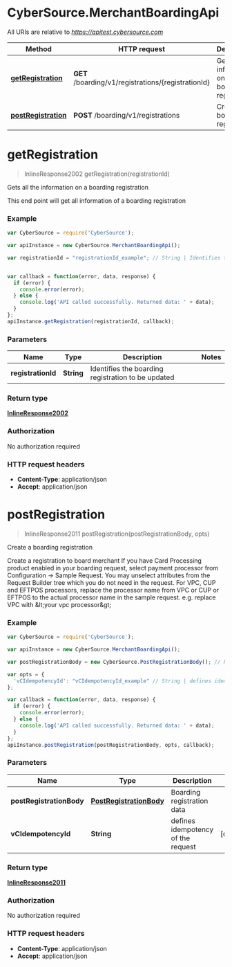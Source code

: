 # CyberSource.MerchantBoardingApi

All URIs are relative to *https://apitest.cybersource.com*

Method | HTTP request | Description
------------- | ------------- | -------------
[**getRegistration**](MerchantBoardingApi.md#getRegistration) | **GET** /boarding/v1/registrations/{registrationId} | Gets all the information on a boarding registration
[**postRegistration**](MerchantBoardingApi.md#postRegistration) | **POST** /boarding/v1/registrations | Create a boarding registration


<a name="getRegistration"></a>
# **getRegistration**
> InlineResponse2002 getRegistration(registrationId)

Gets all the information on a boarding registration

This end point will get all information of a boarding registration 

### Example
```javascript
var CyberSource = require('CyberSource');

var apiInstance = new CyberSource.MerchantBoardingApi();

var registrationId = "registrationId_example"; // String | Identifies the boarding registration to be updated


var callback = function(error, data, response) {
  if (error) {
    console.error(error);
  } else {
    console.log('API called successfully. Returned data: ' + data);
  }
};
apiInstance.getRegistration(registrationId, callback);
```

### Parameters

Name | Type | Description  | Notes
------------- | ------------- | ------------- | -------------
 **registrationId** | **String**| Identifies the boarding registration to be updated | 

### Return type

[**InlineResponse2002**](InlineResponse2002.md)

### Authorization

No authorization required

### HTTP request headers

 - **Content-Type**: application/json
 - **Accept**: application/json

<a name="postRegistration"></a>
# **postRegistration**
> InlineResponse2011 postRegistration(postRegistrationBody, opts)

Create a boarding registration

Create a registration to board merchant  If you have  Card Processing product enabled in your boarding request, select payment processor from Configuration -&gt; Sample Request. You may unselect attributes from the Request Builder tree which you do not need in the request. For VPC, CUP and EFTPOS processors, replace the processor name from VPC or CUP or EFTPOS to the actual processor name in the sample request. e.g. replace VPC with &amp;lt;your vpc processor&amp;gt; 

### Example
```javascript
var CyberSource = require('CyberSource');

var apiInstance = new CyberSource.MerchantBoardingApi();

var postRegistrationBody = new CyberSource.PostRegistrationBody(); // PostRegistrationBody | Boarding registration data

var opts = { 
  'vCIdempotencyId': "vCIdempotencyId_example" // String | defines idempotency of the request
};

var callback = function(error, data, response) {
  if (error) {
    console.error(error);
  } else {
    console.log('API called successfully. Returned data: ' + data);
  }
};
apiInstance.postRegistration(postRegistrationBody, opts, callback);
```

### Parameters

Name | Type | Description  | Notes
------------- | ------------- | ------------- | -------------
 **postRegistrationBody** | [**PostRegistrationBody**](PostRegistrationBody.md)| Boarding registration data | 
 **vCIdempotencyId** | **String**| defines idempotency of the request | [optional] 

### Return type

[**InlineResponse2011**](InlineResponse2011.md)

### Authorization

No authorization required

### HTTP request headers

 - **Content-Type**: application/json
 - **Accept**: application/json

